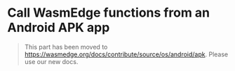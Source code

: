 # Call WasmEdge functions from an Android APK app

> This part has been moved to  <https://wasmedge.org/docs/contribute/source/os/android/apk>. Please use our new docs.
